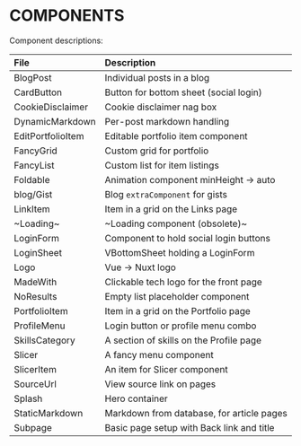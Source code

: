 # COMPONENTS

Component descriptions:

| File              | Description                               |
|:------------------|:------------------------------------------|
| BlogPost          | Individual posts in a blog                |
| CardButton        | Button for bottom sheet (social login)    |
| CookieDisclaimer  | Cookie disclaimer nag box                 |
| DynamicMarkdown   | Per-post markdown handling                |
| EditPortfolioItem | Editable portfolio item component         |
| FancyGrid         | Custom grid for portfolio                 |
| FancyList         | Custom list for item listings             |
| Foldable          | Animation component minHeight -> auto     |
| blog/Gist         | Blog `extraComponent` for gists           |
| LinkItem          | Item in a grid on the Links page          |
| ~Loading~         | ~Loading component (obsolete)~            |
| LoginForm         | Component to hold social login buttons    |
| LoginSheet        | VBottomSheet holding a LoginForm          |
| Logo              | Vue -> Nuxt logo                          |
| MadeWith          | Clickable tech logo for the front page    |
| NoResults         | Empty list placeholder component          |
| PortfolioItem     | Item in a grid on the Portfolio page      |
| ProfileMenu       | Login button or profile menu combo        |
| SkillsCategory    | A section of skills on the Profile page   |
| Slicer            | A fancy menu component                    |
| SlicerItem        | An item for Slicer component              |
| SourceUrl         | View source link on pages                 |
| Splash            | Hero container                            |
| StaticMarkdown    | Markdown from database, for article pages |
| Subpage           | Basic page setup with Back link and title |
